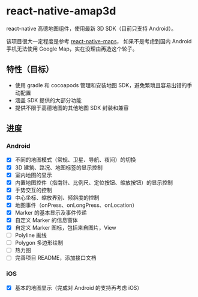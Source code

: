 # react-native-amap3d

react-native 高德地图组件，使用最新 3D SDK（目前只支持 Android）。

该项目很大一定程度是参考 [react-native-maps](https://github.com/airbnb/react-native-maps)，
如果不是考虑到国内 Android 手机无法使用 Google Map，实在没理由再造这个轮子。


## 特性（目标）

- 使用 gradle 和 cocoapods 管理和安装地图 SDK，避免繁琐且容易出错的手动配置
- 涵盖 SDK 提供的大部分功能
- 提供不限于高德地图的其他地图 SDK 封装和兼容


## 进度

### Android
- [x] 不同的地图模式（常规、卫星、导航、夜间）的切换
- [x] 3D 建筑、路况、地图标签的显示控制
- [x] 室内地图的显示
- [x] 内置地图控件（指南针、比例尺、定位按钮、缩放按钮）的显示控制
- [x] 手势交互的控制
- [x] 中心坐标、缩放界别、倾斜度的控制
- [x] 地图事件（onPress、onLongPress、onLocation）
- [x] Marker 的基本显示及事件传递
- [x] 自定义 Marker 的信息窗体
- [x] 自定义 Marker 图标，包括来自图片，View
- [ ] Polyline 画线
- [ ] Polygon 多边形绘制
- [ ] 热力图
- [ ] 完善项目 README，添加接口文档

### iOS
- [x] 基本的地图显示（完成对 Android 的支持再考虑 iOS）
